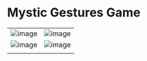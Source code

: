 # Mystic Gestures Game
|  |  |
| ---  | --- |
| ![image](/images/cave.gif) | ![image](/images/door.gif) |
| ![image](/images/torches.gif) | ![image](/images/mushroom.gif) |
|  |  |